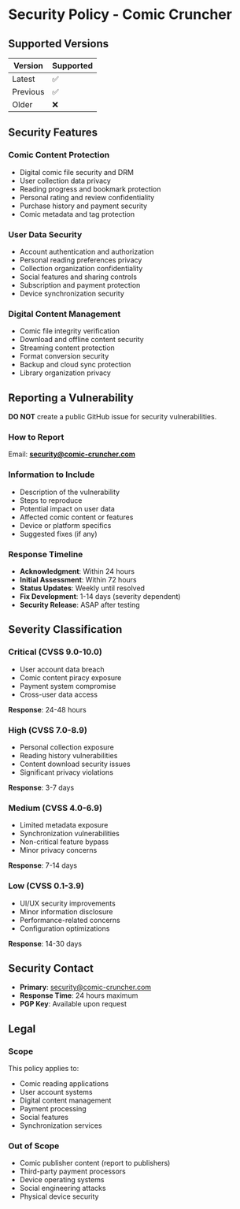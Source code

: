 # Security Policy - Comic Cruncher

## Supported Versions

| Version | Supported          |
| ------- | ------------------ |
| Latest  | :white_check_mark: |
| Previous| :white_check_mark: |
| Older   | :x:                |

## Security Features

### Comic Content Protection
- Digital comic file security and DRM
- User collection data privacy
- Reading progress and bookmark protection
- Personal rating and review confidentiality
- Purchase history and payment security
- Comic metadata and tag protection

### User Data Security
- Account authentication and authorization
- Personal reading preferences privacy
- Collection organization confidentiality
- Social features and sharing controls
- Subscription and payment protection
- Device synchronization security

### Digital Content Management
- Comic file integrity verification
- Download and offline content security
- Streaming content protection
- Format conversion security
- Backup and cloud sync protection
- Library organization privacy

## Reporting a Vulnerability

**DO NOT** create a public GitHub issue for security vulnerabilities.

### How to Report
Email: **security@comic-cruncher.com**

### Information to Include
- Description of the vulnerability
- Steps to reproduce
- Potential impact on user data
- Affected comic content or features
- Device or platform specifics
- Suggested fixes (if any)

### Response Timeline
- **Acknowledgment**: Within 24 hours
- **Initial Assessment**: Within 72 hours
- **Status Updates**: Weekly until resolved
- **Fix Development**: 1-14 days (severity dependent)
- **Security Release**: ASAP after testing

## Severity Classification

### Critical (CVSS 9.0-10.0)
- User account data breach
- Comic content piracy exposure
- Payment system compromise
- Cross-user data access

**Response**: 24-48 hours

### High (CVSS 7.0-8.9)
- Personal collection exposure
- Reading history vulnerabilities
- Content download security issues
- Significant privacy violations

**Response**: 3-7 days

### Medium (CVSS 4.0-6.9)
- Limited metadata exposure
- Synchronization vulnerabilities
- Non-critical feature bypass
- Minor privacy concerns

**Response**: 7-14 days

### Low (CVSS 0.1-3.9)
- UI/UX security improvements
- Minor information disclosure
- Performance-related concerns
- Configuration optimizations

**Response**: 14-30 days

## Security Contact

- **Primary**: security@comic-cruncher.com
- **Response Time**: 24 hours maximum
- **PGP Key**: Available upon request

## Legal

### Scope
This policy applies to:
- Comic reading applications
- User account systems
- Digital content management
- Payment processing
- Social features
- Synchronization services

### Out of Scope
- Comic publisher content (report to publishers)
- Third-party payment processors
- Device operating systems
- Social engineering attacks
- Physical device security